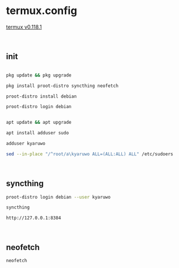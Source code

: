 # termux.config

[termux v0.118.1](https://github.com/termux/termux-app/releases/download/v0.118.1/termux-app_v0.118.1+github-debug_universal.apk)

<br />

## init

```bash

pkg update && pkg upgrade

pkg install proot-distro syncthing neofetch

proot-distro install debian

```

```bash
proot-distro login debian
```

```bash

apt update && apt upgrade

apt install adduser sudo

adduser kyaruwo

```

```bash
sed --in-place "/^root/a\kyaruwo ALL=(ALL:ALL) ALL" /etc/sudoers
```

<br />

## syncthing

```bash
proot-distro login debian --user kyaruwo
```

```bash
syncthing
```

```
http://127.0.0.1:8384
```

<br />

## neofetch

```bash
neofetch
```
